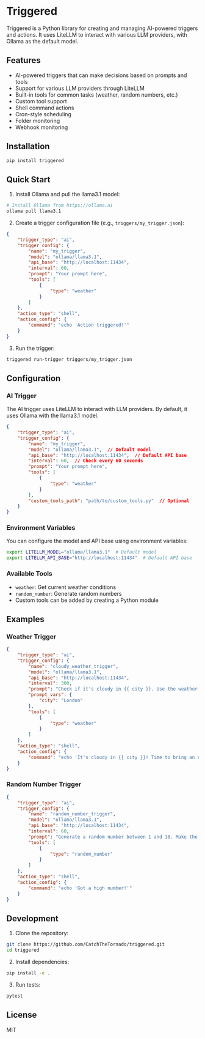# Triggered

Triggered is a Python library for creating and managing AI-powered triggers and actions. It uses LiteLLM to interact with various LLM providers, with Ollama as the default model.

## Features

- AI-powered triggers that can make decisions based on prompts and tools
- Support for various LLM providers through LiteLLM
- Built-in tools for common tasks (weather, random numbers, etc.)
- Custom tool support
- Shell command actions
- Cron-style scheduling
- Folder monitoring
- Webhook monitoring

## Installation

```bash
pip install triggered
```

## Quick Start

1. Install Ollama and pull the llama3.1 model:
```bash
# Install Ollama from https://ollama.ai
ollama pull llama3.1
```

2. Create a trigger configuration file (e.g., `triggers/my_trigger.json`):
```json
{
    "trigger_type": "ai",
    "trigger_config": {
        "name": "my_trigger",
        "model": "ollama/llama3.1",
        "api_base": "http://localhost:11434",
        "interval": 60,
        "prompt": "Your prompt here",
        "tools": [
            {
                "type": "weather"
            }
        ]
    },
    "action_type": "shell",
    "action_config": {
        "command": "echo 'Action triggered!'"
    }
}
```

3. Run the trigger:
```bash
triggered run-trigger triggers/my_trigger.json
```

## Configuration

### AI Trigger

The AI trigger uses LiteLLM to interact with LLM providers. By default, it uses Ollama with the llama3.1 model.

```json
{
    "trigger_type": "ai",
    "trigger_config": {
        "name": "my_trigger",
        "model": "ollama/llama3.1",  // Default model
        "api_base": "http://localhost:11434",  // Default API base
        "interval": 60,  // Check every 60 seconds
        "prompt": "Your prompt here",
        "tools": [
            {
                "type": "weather"
            }
        ],
        "custom_tools_path": "path/to/custom_tools.py"  // Optional
    }
}
```

### Environment Variables

You can configure the model and API base using environment variables:

```bash
export LITELLM_MODEL="ollama/llama3.1"  # Default model
export LITELLM_API_BASE="http://localhost:11434"  # Default API base
```

### Available Tools

- `weather`: Get current weather conditions
- `random_number`: Generate random numbers
- Custom tools can be added by creating a Python module

## Examples

### Weather Trigger

```json
{
    "trigger_type": "ai",
    "trigger_config": {
        "name": "cloudy_weather_trigger",
        "model": "ollama/llama3.1",
        "api_base": "http://localhost:11434",
        "interval": 300,
        "prompt": "Check if it's cloudy in {{ city }}. Use the weather tool to get current conditions. If the weather is cloudy, trigger the action.",
        "prompt_vars": {
            "city": "London"
        },
        "tools": [
            {
                "type": "weather"
            }
        ]
    },
    "action_type": "shell",
    "action_config": {
        "command": "echo 'It's cloudy in {{ city }}! Time to bring an umbrella.'"
    }
}
```

### Random Number Trigger

```json
{
    "trigger_type": "ai",
    "trigger_config": {
        "name": "random_number_trigger",
        "model": "ollama/llama3.1",
        "api_base": "http://localhost:11434",
        "interval": 60,
        "prompt": "Generate a random number between 1 and 10. Make the decision based on the number - if >=5 then trigger otherwise don't trigger",
        "tools": [
            {
                "type": "random_number"
            }
        ]
    },
    "action_type": "shell",
    "action_config": {
        "command": "echo 'Got a high number!'"
    }
}
```

## Development

1. Clone the repository:
```bash
git clone https://github.com/CatchTheTornado/triggered.git
cd triggered
```

2. Install dependencies:
```bash
pip install -e .
```

3. Run tests:
```bash
pytest
```

## License

MIT 